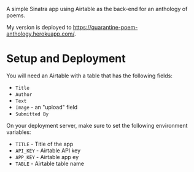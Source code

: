 A simple Sinatra app using Airtable as the back-end for an anthology of poems.

My version is deployed to <https://quarantine-poem-anthology.herokuapp.com/>.

# Setup and Deployment
You will need an Airtable with a table that has the following fields:
- `Title`
- `Author`
- `Text`
- `Image` - an "upload" field
- `Submitted By`

On your deployment server, make sure to set the following environment variables:

- `TITLE` - Title of the app
- `API_KEY` - Airtable API key
- `APP_KEY` - Airtable app ey
- `TABLE` - Airtable table name

